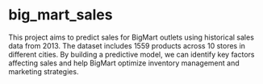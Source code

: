 # big_mart_sales
This project aims to predict sales for BigMart outlets using historical sales data from 2013. The dataset includes 1559 products across 10 stores in different cities. By building a predictive model, we can identify key factors affecting sales and help BigMart optimize inventory management and marketing strategies.
